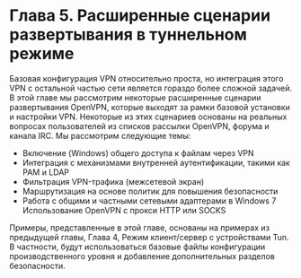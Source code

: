 # Глава 5. Расширенные сценарии развертывания в туннельном режиме

Базовая конфигурация VPN относительно проста, но интеграция этого VPN с остальной частью сети является гораздо более сложной задачей. В этой главе мы рассмотрим некоторые расширенные сценарии развертывания OpenVPN, которые выходят за рамки базовой установки и настройки VPN. Некоторые из этих сценариев основаны на реальных вопросах пользователей из списков рассылки OpenVPN, форума и канала IRC. Мы рассмотрим следующие темы:

* Включение (Windows) общего доступа к файлам через VPN
* Интеграция с механизмами внутренней аутентификации, такими как PAM и LDAP
* Фильтрация VPN-трафика (межсетевой экран)
* Маршрутизация на основе политик для повышения безопасности
* Работа с общими и частными сетевыми адаптерами в Windows 7 Использование OpenVPN с прокси HTTP или SOCKS

Примеры, представленные в этой главе, основаны на примерах из предыдущей главы, Глава 4, Режим клиент/сервер с устройствами Tun. В частности, будут использоваться базовые файлы конфигурации производственного уровня и добавление дополнительных разделов безопасности.
